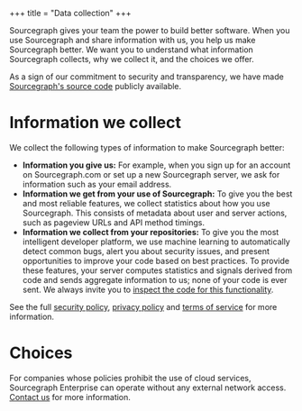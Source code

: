 +++
title = "Data collection"
+++

Sourcegraph gives your team the power to build better software. When
you use Sourcegraph and share information with us, you help us make
Sourcegraph better. We want you to understand what information
Sourcegraph collects, why we collect it, and the choices we offer.

As a sign of our commitment to security and transparency, we have made
[Sourcegraph's source code](https://sourcegraph.com/sourcegraph/sourcegraph)
publicly available.

# Information we collect

We collect the following types of information to make Sourcegraph
better:

* **Information you give us:** For example, when you sign up for an
  account on Sourcegraph.com or set up a new Sourcegraph server, we
  ask for information such as your email address.
* **Information we get from your use of Sourcegraph:** To give you the
  best and most reliable features, we collect statistics about how you
  use Sourcegraph. This consists of metadata about user and server
  actions, such as pageview URLs and API method timings.
* **Information we collect from your repositories:** To give you the
  most intelligent developer platform, we use machine learning to
  automatically detect common bugs, alert you about security issues,
  and present opportunities to improve your code based on best
  practices. To provide these features, your server computes
  statistics and signals derived from code and sends aggregate
  information to us; none of your code is ever sent. We always invite
  you to
  [inspect the code for this functionality](https://sourcegraph.com/sourcegraph/sourcegraph@master/-/tree/util/statsutil/basic_stats.go).

See the full [security policy](https://sourcegraph.com/security),
[privacy policy](https://sourcegraph.com/privacy) and
[terms of service](https://sourcegraph.com/legal) for more
information.

# Choices

For companies whose policies prohibit the use of cloud services,
Sourcegraph Enterprise can operate without any external network
access. [Contact us](mailto:support@sourcegraph.com) for more
information.
